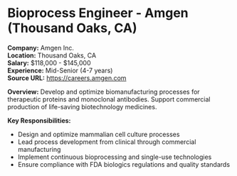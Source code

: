 # Bioprocess Engineer - Amgen (Thousand Oaks, CA)

**Company:** Amgen Inc.  
**Location:** Thousand Oaks, CA  
**Salary:** $118,000 - $145,000  
**Experience:** Mid-Senior (4-7 years)  
**Source URL:** https://careers.amgen.com

**Overview:** Develop and optimize biomanufacturing processes for therapeutic proteins and monoclonal antibodies. Support commercial production of life-saving biotechnology medicines.

**Key Responsibilities:**
- Design and optimize mammalian cell culture processes
- Lead process development from clinical through commercial manufacturing
- Implement continuous bioprocessing and single-use technologies
- Ensure compliance with FDA biologics regulations and quality standards